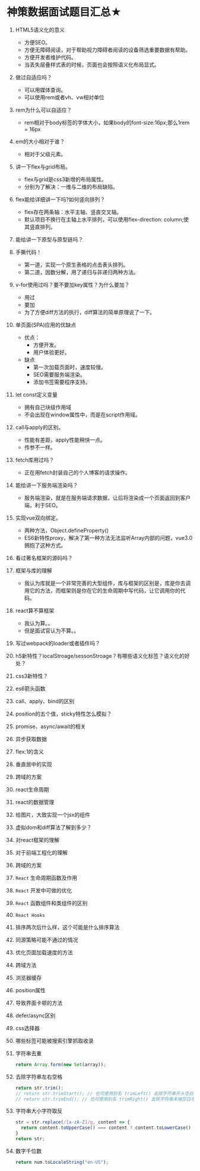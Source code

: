 # 神策数据面试题目汇总★

1. HTML5语义化的意义
   - 方便SEO。
   - 方便无障碍阅读，对于帮助视力障碍者阅读的设备筛选重要数据有帮助。
   - 方便开发者维护代码。
   - 当丢失层叠样式表的时候，页面也会按照语义化布局显式。
2. 做过自适应吗？
   - 可以用媒体查询。
   - 可以使用rem或者vh、vw相对单位
3. rem为什么可以自适应？
   - rem相对于body标签的字体大小，如果body的font-size:16px;那么1rem = 16px
4. em的大小相对于谁？
   - 相对于父级元素。
5. 讲一下flex与grid布局。
   - flex与grid是css3新增的布局属性。
   - 分别为了解决：一维与二维的布局缺陷。
6. flex能给详细讲一下吗?如何竖向排列？
   - flex存在两条轴：水平主轴、竖直交叉轴。
   - 默认项目不换行在主轴上水平排列，可以使用flex-direction: column;使其竖直排列。
7. 能给讲一下原型与原型链吗？

8. 手撕代码！
   - 第一道，实现一个原生表格的点击表头排列。
   - 第二道，因数分解，用了递归与非递归两种方法。
9. v-for使用过吗？要不要加key属性？为什么要加？
   - 用过
   - 要加
   - 为了方便diff方法的执行，diff算法的简单原理说了一下。
10. 单页面(SPA)应用的优缺点
    - 优点：
      - 方便开发。
      - 用户体验更好。
    - 缺点
      - 第一次加载页面时，速度较慢。
      - SEO需要服务端渲染。
      - 添加书签需要程序支持。
11. let const定义变量
    - 拥有自己块级作用域
    - 不会出现在window属性中，而是在script作用域。
12. call与apply的区别。
    - 性能有差距，apply性能稍快一点。
    - 传参不一样。
13. fetch库用过吗？
    - 正在用fetch封装自己的个人博客的请求操作。
14. 能给讲一下服务端渲染吗？
    - 服务端渲染，就是在服务端请求数据，让后将渲染成一个页面返回到客户端，利于SEO。
15. 实现vue双向绑定。
    - 两种方法，Object.defineProperty()
    - ES6新特性proxy，解决了第一种方法无法监听Array内部的问题，vue3.0拥抱了这种方式。
16. 看过著名框架的源码吗？
17. 框架与库的理解
    - 我认为库就是一个非常完善的大型组件，库与框架的区别是，库是你去调用它的方法，而框架则是你在它的生命周期中写代码，让它调用你的代码。
18. react算不算框架
    - 我认为算。。
    - 但是面试官认为不算。。
19. 写过webpack的loader或者插件吗？
20. h5新特性？localStroage/sessonStroage？有哪些语义化标签？语义化的好处？
21. css3新特性？
22. es6箭头函数
23. call、apply、bind的区别
24. position的五个值，sticky特性怎么模拟？
25. promise、async/await的相关
26. 异步获取数据
27. flex:1的含义
28. 垂直居中的实现
29. 跨域的方案
30. react生命周期
31. react的数据管理
32. 给图片，大致实现一个jsx的组件
33. 虚拟dom和diff算法了解到多少？
34. 对react框架的理解
35. 对于前端工程化的理解
36. 跨域的方案
37. `React` 生命周期函数及作用

38. `React` 开发中可做的优化

39. `React` 函数组件和类组件的区别

40. `React Hooks`
41. 排序两次后什么样，这个可能是什么排序算法
42. 同源策略可能不通过的情况
43. 优化页面加载速度的方法
44. 跨域方法
45. 浏览器缓存
46. position属性
47. 导致界面卡顿的方法
48. defer/async区别
49. css选择器
50. 哪些标签可能被搜索引擎抓取收录
51. 字符串去重

    ```javascript
    return Array.form(new Set(array));
    ```

52. 去除字符串左右空格

    ```javascript
    return str.trim();
    // return str.trimStart(); // 也可使用别名 trimLeft() 去除字符串开头空白字
    // return str.trimEnd(); // 也可使用别名 trimRight() 去除字符串末端空白字符
    ```

53. 字符串大小字符取反

    ```javascript
    str = str.replace(/[a-zA-Z]/g, content => {
      return content.toUpperCase() === content ? content.toLowerCase() : content.toUpperCase();
    }
    return str;
    ```

54. 数字千位数

    ```javascript
    return num.toLocaleString("en-US");
    ```
